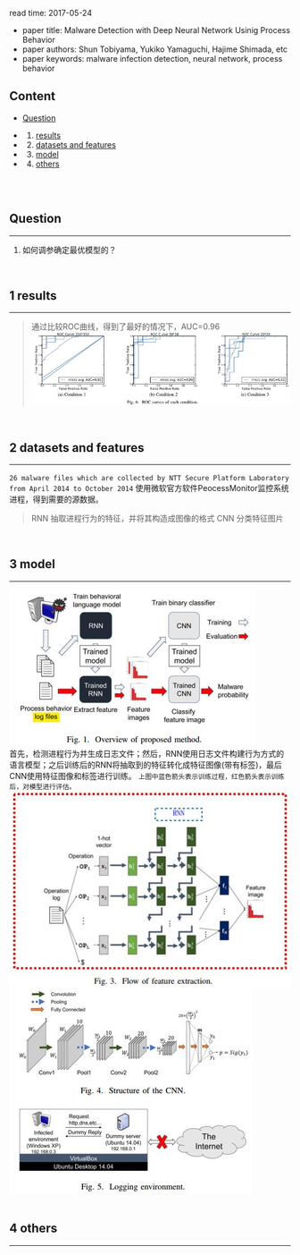 read time: 2017-05-24
* paper title: Malware Detection with Deep Neural Network Usinig Process Behavior <br />
* paper authors: Shun Tobiyama, Yukiko Yamaguchi, Hajime Shimada, etc <br />
* paper keywords: malware infection detection, neural network, process behavior <br />

## Content

* [Question](#question)

* 1. [results](#1-results)

* 2. [datasets and features](#2-datasets-and-features)

* 3. [model](#3-model)

* 4. [others](#4-others)

 <br /> <br />


## Question
------------------------------------------------------------------------------------
1. 如何调参确定最优模型的？
 <br />


## 1 results
------------------------------------------------------------------------------------
> 通过比较ROC曲线，得到了最好的情况下，AUC=0.96 <br />
![result](../images/20170524/results-01.jpg) <br />
 <br />


## 2 datasets and features
------------------------------------------------------------------------------------
`26 malware files which are collected by NTT Secure Platform Laboratory from April 2014 to October 2014`
使用微软官方软件PeocessMonitor监控系统进程，得到需要的源数据。 <br />
> RNN 抽取进程行为的特征，并将其构造成图像的格式
> CNN 分类特征图片
 <br />


## 3 model
-------------------------------------------------------------------------------------
![images](../images/20170524/model-01.jpg) <br />
首先，检测进程行为并生成日志文件；然后，RNN使用日志文件构建行为方式的语言模型；之后训练后的RNN将抽取到的特征转化成特征图像(带有标签)，最后CNN使用特征图像和标签进行训练。
`上图中蓝色箭头表示训练过程，红色箭头表示训练后，对模型进行评估。` <br />
![RNN](../images/20170524/model-02.jpg) <br />
![CNN](../images/20170524/model-03.jpg) <br />
 <br />


## 4 others
--------------------------------------------------------------------------------------
 <br />
